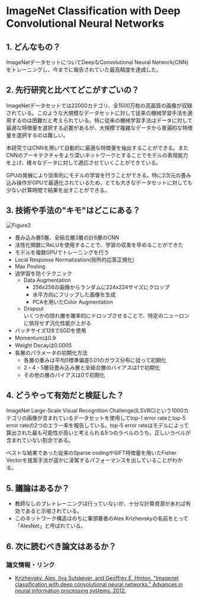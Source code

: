 # ImageNet Classification with Deep Convolutional Neural Networks

## 1. どんなもの？

ImageNetデータセットについてDeepなConvolutional Neural Network(CNN)をトレーニングし、今までに報告されていた最高精度を達成した。

## 2. 先行研究と比べてどこがすごいの？

ImageNetデータセットでは22000カテゴリ、全1500万枚の高画質の画像が収録されている。このような大規模なデータセットに対して従来の機械学習手法を適用するのは困難だと考えられている。特に従来の機械学習手法はデータに対して最適な特徴量を選択する必要があるが、大規模で複雑なデータから普遍的な特徴量を選択するのは難しい。

本研究ではCNNを用いて自動的に最適な特徴量を抽出することができる。またCNNのアーキテクチャをより深いネットワークとすることでモデルの表現能力を上げ、様々なデータに対して適応させていくことができている。

GPUの発展により効率的にモデルの学習を行うことができる。特に2次元の畳み込み操作がGPUで最適化されているため、とても大きなデータセットに対しても少ない計算時間で結果を出すことができる。

## 3. 技術や手法の"キモ"はどこにある？

![Figure2](https://raw.githubusercontent.com/shunk031/paper-survey/master/images/CV/ImageNet_Classification_with_Deep_Convolutional_Neural_Networks/figure2.png)

* 畳み込み層5層、全結合層3層の計8層のCNN
* 活性化関数にReLUを使用することで、学習の収束を早めることができた
* モデルを複数GPUでトレーニングを行う
* Local Response Normalization(局所的応答正規化)
* Max Pooling
* 過学習を防ぐテクニック
  * Data Augmentation
	* 256x256の画像からランダムに224x224サイズにクロップ
	* 水平方向にフリップした画像を生成
	* PCAを用いたColor Augmentation
  * Dropout  
	いくつかの隠れ層を確率的にドロップさせることで、特定のニューロンに依存せず汎化性能が上がる
* バッチサイズ128でSGDを使用
* Momentumは0.9
* Weight Decayは0.0005
* 各層のパラメータの初期化方法
  * 各層の重みは平均0標準偏差0.01のガウス分布に従って初期化
  * 2・4・5層目畳み込み層と全結合層のバイアスは1で初期化
  * その他の層のバイアスは0で初期化
	
## 4. どうやって有効だと検証した？

ImageNet Large-Scale Visual Recognition Challenge(ILSVRC)という1000カテゴリの画像が含まれているデータセットを使用してtop-1 error rateとtop-5 error rateの2つのエラー率を報告している。top-5 error rateはモデルによって算出された最も可能性が高いと考えられる5つのラベルのうち、正しいラベルが含まれていない割合である。

ベストな結果であった従来のSparse codingやSIFT特徴量を用いたFisher Vectorを提案手法が遥かに凌駕するパフォーマンスを出していることがわかる。

## 5. 議論はあるか？

* 教師なしのプレトレーニングは行っていないが、十分な計算資源があれば有効であると示唆されている。
* このネットワーク構造はのちに筆頭著者のAlex Krizhevskyの名前をとって「AlexNet」と呼ばれている。

## 6. 次に読むべき論文はあるか？

### 論文情報・リンク

* [Krizhevsky, Alex, Ilya Sutskever, and Geoffrey E. Hinton. "Imagenet classification with deep convolutional neural networks." Advances in neural information processing systems. 2012.](http://papers.nips.cc/paper/4824-imagenet-classification-with-deep-convolutional-neural-networks.pdf)
